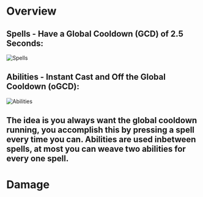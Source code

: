 # Overview

## Spells - Have a Global Cooldown (GCD) of 2.5 Seconds:
![Spells](https://cdn.discordapp.com/attachments/494294585741410305/1077323882538749992/Spells.png)

## Abilities - Instant Cast and Off the Global Cooldown (oGCD): ##
![Abilities](https://cdn.discordapp.com/attachments/494294585741410305/1077325712454848574/Abilities.png)

The idea is you **always** want the global cooldown running, you accomplish this by pressing a __spell__ every time you can. __Abilities__ are used inbetween spells, at most you can weave two abilities for every one spell.
---
# Damage

